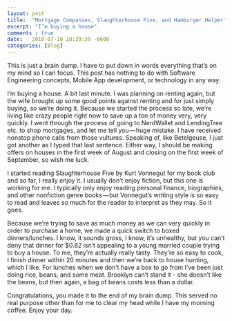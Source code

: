 ```yaml
---
layout: post
title:  "Mortgage Companies, Slaughterhouse Five, and Hamburger Helper"
excerpt: "I’m buying a house"
comments : true
date:   2018-07-10 18:39:39 -0600
categories: [Blog]
---
```

This is just a brain dump. I have to put down in words everything that’s on my mind so I can focus. This post has nothing to do with Software Engineering concepts, Mobile App development, or technology in any way.

I’m buying a house. A bit last minute. I was planning on renting again, but the wife brought up some good points against renting and for just simply buying, so we’re doing it. Because we started the process so late, we’re living like crazy people right now to save up a ton of money very, very quickly. I went through the process of going to NerdWallet and LendingTree etc. to shop mortgages, and let me tell you — huge mistake. I have received nonstop phone calls from those vultures. Speaking of, like Betelgeuse, I just got another as I typed that last sentence. Either way, I should be making offers on houses in the first week of August and closing on the first week of September, so wish me luck.

I started reading Slaughterhouse Five by Kurt Vonnegut for my book club and so far, I really enjoy it. I usually don’t enjoy fiction, but this one is working for me. I typically only enjoy reading personal finance, biographies, and other nonfiction genre books — but Vonnegut’s writing style is so easy to read and leaves so much for the reader to interpret as they may. So it goes.

Because we’re trying to save as much money as we can very quickly in order to purchase a home, we made a quick switch to boxed dinners/lunches. I know, it sounds gross, I know, it’s unhealthy, but you can’t deny that dinner for $0.82 isn’t appealing to a young married couple trying to buy a house. To me, they’re actually really tasty. They’re so easy to cook, I finish dinner within 20 minutes and then we’re back to house hunting, which I like. For lunches when we don’t have a box to go from I’ve been just doing rice, beans, and some meat. Brooklyn can’t stand it - she doesn’t like the beans, but then again, a bag of beans costs less than a dollar.

Congratulations, you made it to the end of my brain dump. This served no real purpose other than for me to clear my head while I have my morning coffee. Enjoy your day.